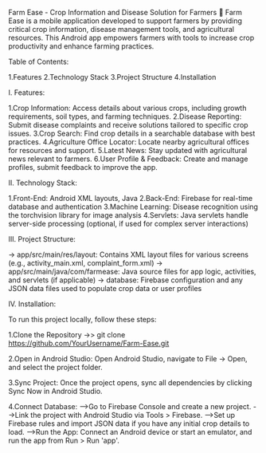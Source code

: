 Farm Ease - Crop Information and Disease Solution for Farmers 🌾
  Farm Ease is a mobile application developed to support farmers by providing critical crop information, disease management tools, and agricultural resources. This Android app empowers farmers with tools to increase crop productivity and enhance farming practices.

Table of Contents:

  1.Features
  2.Technology Stack
  3.Project Structure
  4.Installation

I. Features:

1.Crop Information: Access details about various crops, including growth requirements, soil types, and farming techniques.
2.Disease Reporting: Submit disease complaints and receive solutions tailored to specific crop issues.
3.Crop Search: Find crop details in a searchable database with best practices.
4.Agriculture Office Locator: Locate nearby agricultural offices for resources and support.
5.Latest News: Stay updated with agricultural news relevant to farmers.
6.User Profile & Feedback: Create and manage profiles, submit feedback to improve the app.

II. Technology Stack:

1.Front-End: Android XML layouts, Java
2.Back-End: Firebase for real-time database and authentication
3.Machine Learning: Disease recognition using the torchvision library for image analysis
4.Servlets: Java servlets handle server-side processing (optional, if used for complex server interactions)

III. Project Structure:

-> app/src/main/res/layout: Contains XML layout files for various screens (e.g., activity_main.xml, complaint_form.xml)
-> app/src/main/java/com/farmease: Java source files for app logic, activities, and servlets (if applicable)
-> database: Firebase configuration and any JSON data files used to populate crop data or user profiles

IV. Installation:

To run this project locally, follow these steps:

1.Clone the Repository
  ->> git clone https://github.com/YourUsername/Farm-Ease.git

2.Open in Android Studio: Open Android Studio, navigate to File -> Open, and select the project folder.

3.Sync Project: Once the project opens, sync all dependencies by clicking Sync Now in Android Studio.

4.Connect Database:
  -->Go to Firebase Console and create a new project.
  -->Link the project with Android Studio via Tools > Firebase.
  -->Set up Firebase rules and import JSON data if you have any initial crop details to load.
  -->Run the App: Connect an Android device or start an emulator, and run the app from Run > Run 'app'.
